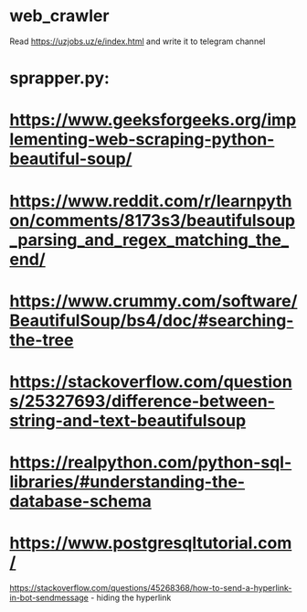 # web_crawler
Read https://uzjobs.uz/e/index.html and write it to telegram channel

# sprapper.py:
# https://www.geeksforgeeks.org/implementing-web-scraping-python-beautiful-soup/
# https://www.reddit.com/r/learnpython/comments/8173s3/beautifulsoup_parsing_and_regex_matching_the_end/
# https://www.crummy.com/software/BeautifulSoup/bs4/doc/#searching-the-tree
# https://stackoverflow.com/questions/25327693/difference-between-string-and-text-beautifulsoup
# https://realpython.com/python-sql-libraries/#understanding-the-database-schema
# https://www.postgresqltutorial.com/
https://stackoverflow.com/questions/45268368/how-to-send-a-hyperlink-in-bot-sendmessage - hiding the hyperlink
